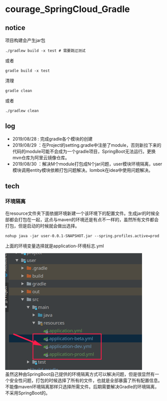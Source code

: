 # courage_SpringCloud_Gradle
## notice
项目构建会产生jar包
```shell
./gradlew build -x test # 需要跳过测试
```
或者
```shell
gradle build -x test
```
清理
```shell
gradle clean
```
或者
```shell
./gradlew clean
```



## log 
* 2019/08/28 : 完成gradle各个模块的创建
* 2019/08/29 ：在Project的setting.gradle中注册了module，否则新拉下来的代码的module可能不会成为一个gradle项目，SpringBoot无法运行。更换mvn仓库为阿里云镜像仓库。
* 2019/08/30 ：解决M个module打包成N个jar问题，user模块环境隔离，user模块调用entity模块依赖打包问题解决。lombok在idea中使用问题解决。


## tech

### 环境隔离
在resource文件夹下面依据环境新建一个该环境下的配置文件。生成jar的时候全部都会打包在一起，这点与maven的环境还是有点不一样的，虽然所有文件都会打包，但是启动的时候就会做出选择。
```shell
nohup java -jar user-0.0.1-SNAPSHOT.jar --spring.profiles.active=prod
```
上面的环境变量选择就是application-环境标志.yml

![](./asset/img/profile.png)<br/>
虽然这种由SpringBoot自己提供的环境隔离方式可以解决问题，但是很显然有一个安全性问题，打包的时候选择了所有的文件，也就是全部暴露了所有配置信息。不能像maven环境隔离那样只选择所需文件。后期需要解决Gradle的环境隔离，不采用SpringBoot的。
